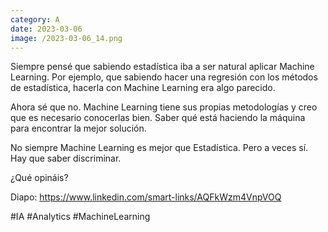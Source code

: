 ```yaml
--- 
category: A 
date: 2023-03-06 
image: /2023-03-06_14.png 
--- 
```


Siempre pensé que sabiendo estadística iba a ser natural aplicar Machine Learning. Por ejemplo, que sabiendo hacer una regresión con los métodos de estadística, hacerla con Machine Learning era algo parecido. 

Ahora sé que no. Machine Learning tiene sus propias metodologías y creo que es necesario conocerlas bien. Saber qué está haciendo la máquina para encontrar la mejor solución. 

No siempre Machine Learning es mejor que Estadística. Pero a veces sí. Hay que saber discriminar. 

¿Qué opináis?

Diapo: https://www.linkedin.com/smart-links/AQFkWzm4VnpVOQ

#IA #Analytics #MachineLearning